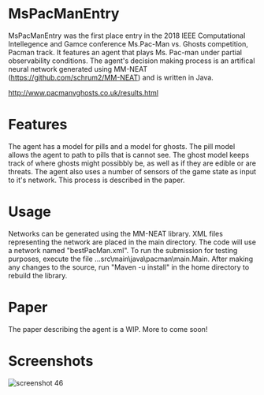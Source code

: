 # MsPacManEntry
MsPacManEntry was the first place entry in the 2018 IEEE Computational Intellegence and Gamce conference Ms.Pac-Man vs. Ghosts competition, Pacman track. It features an agent that plays Ms. Pac-man under partial observability conditions. The agent's decision making process is an artifical neural network generated using MM-NEAT (https://github.com/schrum2/MM-NEAT) and is written in Java.

http://www.pacmanvghosts.co.uk/results.html

# Features
The agent has a model for pills and a model for ghosts. The pill model allows the agent to path to pills that is cannot see. The ghost model keeps track of where ghosts might possibbly be, as well as if they are edible or are threats. The agent also uses a number of sensors of the game state as input to it's network. This process is described in the paper.

# Usage
Networks can be generated using the MM-NEAT library. XML files representing the network are placed in the main directory. The code will use a network named "bestPacMan.xml". To run the submission for testing purposes, execute the file ...src\main\java\pacman\main.Main. After making any changes to the source, run "Maven -u install" in the home directory to rebuild the library.

# Paper
The paper describing the agent is a WIP. More to come soon!

# Screenshots
![screenshot 46](https://user-images.githubusercontent.com/15305479/46963246-b8c79b00-d06a-11e8-8b1a-43888be2249d.png)
